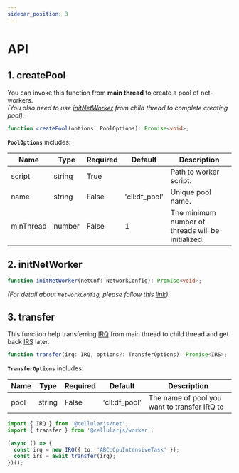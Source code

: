 ```yaml
---
sidebar_position: 3
---
```


# API

## 1. createPool
You can invoke this function from **main thread** to create a pool of net-workers.  
_(You also need to use [initNetWorker](/docs/foundation/worker/x.%20API#2-initnetworker) from child thread to complete creating pool)._

```ts
function createPool(options: PoolOptions): Promise<void>;
```

**`PoolOptions`** includes:

| Name      | Type   | Required | Default       | Description                                        |
|-----------|--------|----------|---------------|----------------------------------------------------|
| script    | string | True     |               | Path to worker script.                             |
| name      | string | False    | 'cll:df_pool' | Unique pool name.                                  |
| minThread | number | False    | 1             | The minimum number of threads will be initialized. |

## 2. initNetWorker
```ts
function initNetWorker(netCnf: NetworkConfig): Promise<void>;
```
_(For detail about `NetworkConfig`, please follow this [link](/docs/foundation/net/api#51-networkconfig))._

## 3. transfer
This function help transferring [IRQ](/docs/foundation/net/internal-message#2-internal-request) from main thread to child thread and get back [IRS](/docs/foundation/net/internal-message#3-internal-response) later.

```ts
function transfer(irq: IRQ, options?: TransferOptions): Promise<IRS>;
```

**`TransferOptions`** includes:

| Name | Type   | Required | Default       | Description                                  |
|------|--------|----------|---------------|----------------------------------------------|
| pool | string | False    | 'cll:df_pool' | The name of pool you want to transfer IRQ to |

```ts
import { IRQ } from '@cellularjs/net';
import { transfer } from '@cellularjs/worker';

(async () => {
  const irq = new IRQ({ to: 'ABC:CpuIntensiveTask' });
  const irs = await transfer(irq);
})();
```